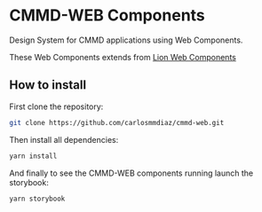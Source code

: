 # CMMD-WEB Components

Design System for CMMD applications using Web Components.

These Web Components extends from [Lion Web Components](https://github.com/ing-bank/lion)

## How to install

First clone the repository:

```bash
git clone https://github.com/carlosmmdiaz/cmmd-web.git
```

Then install all dependencies:

```bash
yarn install
```

And finally to see the CMMD-WEB components running launch the storybook:

```bash
yarn storybook
```

